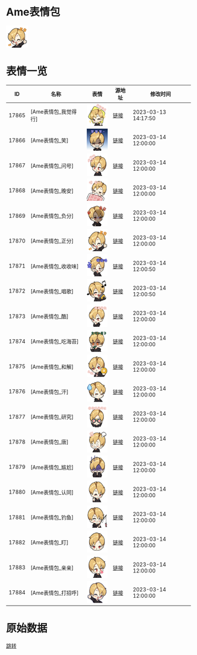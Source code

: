 # Ame表情包

<img src="./cover.png" height="60" alt="cover" />

# 表情一览

|ID|名称|表情|源地址|修改时间|
|----|----|----|----|----|
|17865|[Ame表情包_我觉得行]|<img src="./pic/017865_%5BAme表情包_我觉得行%5D.png" height="60" alt="我觉得行"/>|[链接](https://i0.hdslb.com/bfs/garb/8fa56ef46c602ea17b6fb7cb565e8d784b359a93.png)|2023-03-13 14:17:50|
|17866|[Ame表情包_笑]|<img src="./pic/017866_%5BAme表情包_笑%5D.png" height="60" alt="笑"/>|[链接](https://i0.hdslb.com/bfs/garb/11cd7350c6285bda41b54c3338b87b143fb92687.png)|2023-03-14 12:00:00|
|17867|[Ame表情包_问号]|<img src="./pic/017867_%5BAme表情包_问号%5D.png" height="60" alt="问号"/>|[链接](https://i0.hdslb.com/bfs/garb/53dee89fa5248fd7657bbdd64125cf6435cc5464.png)|2023-03-14 12:00:00|
|17868|[Ame表情包_晚安]|<img src="./pic/017868_%5BAme表情包_晚安%5D.png" height="60" alt="晚安"/>|[链接](https://i0.hdslb.com/bfs/garb/b0c662c5a3ed7e3e8a5335bc34582f143e59fa62.png)|2023-03-14 12:00:00|
|17869|[Ame表情包_负分]|<img src="./pic/017869_%5BAme表情包_负分%5D.png" height="60" alt="负分"/>|[链接](https://i0.hdslb.com/bfs/garb/b60ec00675864f47ba295b2a9dbe04856c364dcb.png)|2023-03-14 12:00:00|
|17870|[Ame表情包_正分]|<img src="./pic/017870_%5BAme表情包_正分%5D.png" height="60" alt="正分"/>|[链接](https://i0.hdslb.com/bfs/garb/10c8ef2a81dbdab31c13b57d9327b6aa3c1cfe3b.png)|2023-03-14 12:00:00|
|17871|[Ame表情包_收收味]|<img src="./pic/017871_%5BAme表情包_收收味%5D.png" height="60" alt="收收味"/>|[链接](https://i0.hdslb.com/bfs/garb/dbe5f1c23a01808f2752722d34d15f453b1b7a5a.png)|2023-03-14 12:00:50|
|17872|[Ame表情包_唱歌]|<img src="./pic/017872_%5BAme表情包_唱歌%5D.png" height="60" alt="唱歌"/>|[链接](https://i0.hdslb.com/bfs/garb/bab6a859e38420b343edc195dd2fdc9cb0aac5c7.png)|2023-03-14 12:00:50|
|17873|[Ame表情包_酷]|<img src="./pic/017873_%5BAme表情包_酷%5D.png" height="60" alt="酷"/>|[链接](https://i0.hdslb.com/bfs/garb/c3fd67bd23e8d7e0516fe44411f365def51e3319.png)|2023-03-14 12:00:00|
|17874|[Ame表情包_吃海苔]|<img src="./pic/017874_%5BAme表情包_吃海苔%5D.png" height="60" alt="吃海苔"/>|[链接](https://i0.hdslb.com/bfs/garb/0de153da64c2d5aef7bad0206b4091470e492b6a.png)|2023-03-14 12:00:00|
|17875|[Ame表情包_和解]|<img src="./pic/017875_%5BAme表情包_和解%5D.png" height="60" alt="和解"/>|[链接](https://i0.hdslb.com/bfs/garb/daee61389a885458d720b374b9dd2c22277eae69.png)|2023-03-14 12:00:00|
|17876|[Ame表情包_汗]|<img src="./pic/017876_%5BAme表情包_汗%5D.png" height="60" alt="汗"/>|[链接](https://i0.hdslb.com/bfs/garb/8aa74208cf5b3cff0a9038163e2703d927c979c9.png)|2023-03-14 12:00:00|
|17877|[Ame表情包_研究]|<img src="./pic/017877_%5BAme表情包_研究%5D.png" height="60" alt="研究"/>|[链接](https://i0.hdslb.com/bfs/garb/a5500606abd4ded39473c35f4fa10bb9605fbba0.png)|2023-03-14 12:00:00|
|17878|[Ame表情包_唐]|<img src="./pic/017878_%5BAme表情包_唐%5D.png" height="60" alt="唐"/>|[链接](https://i0.hdslb.com/bfs/garb/4789e5325db7060ac42b87f89e3445ec9a51c66c.png)|2023-03-14 12:00:00|
|17879|[Ame表情包_尴尬]|<img src="./pic/017879_%5BAme表情包_尴尬%5D.png" height="60" alt="尴尬"/>|[链接](https://i0.hdslb.com/bfs/garb/5c168b9fbe112d9a23b7ae93413bf918bc4a0161.png)|2023-03-14 12:00:00|
|17880|[Ame表情包_认同]|<img src="./pic/017880_%5BAme表情包_认同%5D.png" height="60" alt="认同"/>|[链接](https://i0.hdslb.com/bfs/garb/e8270d4bd3f8d95b9e782871bccbd5f07d810ca6.png)|2023-03-14 12:00:00|
|17881|[Ame表情包_钓鱼]|<img src="./pic/017881_%5BAme表情包_钓鱼%5D.png" height="60" alt="钓鱼"/>|[链接](https://i0.hdslb.com/bfs/garb/c030f34d43e2d0510274b5d762f1229e4ab5b332.png)|2023-03-14 12:00:00|
|17882|[Ame表情包_盯]|<img src="./pic/017882_%5BAme表情包_盯%5D.png" height="60" alt="盯"/>|[链接](https://i0.hdslb.com/bfs/garb/97f0706754418886a09855cc04263606a1676415.png)|2023-03-14 12:00:00|
|17883|[Ame表情包_亲亲]|<img src="./pic/017883_%5BAme表情包_亲亲%5D.png" height="60" alt="亲亲"/>|[链接](https://i0.hdslb.com/bfs/garb/778cec827ebb7ed23a901d5811a01527fcd1f4ff.png)|2023-03-14 12:00:00|
|17884|[Ame表情包_打招呼]|<img src="./pic/017884_%5BAme表情包_打招呼%5D.png" height="60" alt="打招呼"/>|[链接](https://i0.hdslb.com/bfs/garb/fd52b9d6b6cfbf968772019b1cb1514accab181d.png)|2023-03-14 12:00:00|

# 原始数据

[跳转](./raw.json)

